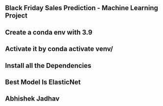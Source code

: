 ## Black Friday Sales Prediction - Machine Learning Project

## Create a conda env with 3.9 

## Activate it by conda activate venv/

## Install all the Dependencies

## Best Model Is ElasticNet 

## Abhishek Jadhav

